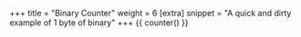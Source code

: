 +++
title = "Binary Counter"
weight = 6
[extra]
snippet = "A quick and dirty example of 1 byte of binary"
+++
{{ counter() }}